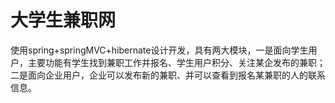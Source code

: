 # 大学生兼职网

使用spring+springMVC+hibernate设计开发，具有两大模块，一是面向学生用户，主要功能有学生找到兼职工作并报名、学生用户积分、关注某企发布的兼职；二是面向企业用户，企业可以发布新的兼职、并可以查看到报名某兼职的人的联系信息。
